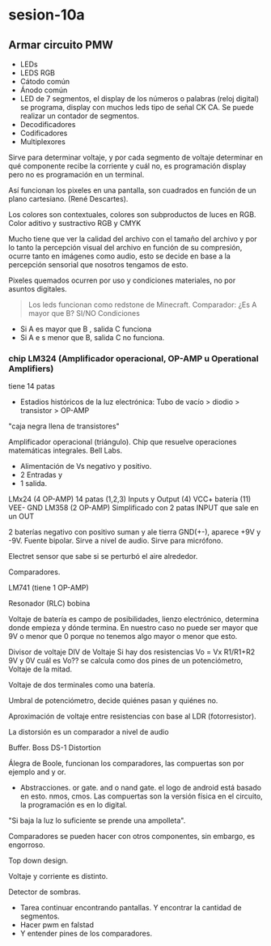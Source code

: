 # sesion-10a

## Armar circuito PMW

- LEDs
- LEDS RGB
- Cátodo común
- Ánodo común
- LED de 7 segmentos, el display de los números o palabras (reloj digital) se programa, display con muchos leds tipo de señal CK CA.
  Se puede realizar un contador de segmentos.
- Decodificadores
- Codificadores
- Multiplexores

Sirve para determinar voltaje, y por cada segmento de voltaje determinar en qué componente recibe la corriente y cuál no, es programación display pero no es programación en un terminal.

Así funcionan los pixeles en una pantalla, son cuadrados en función de un plano cartesiano. (René Descartes).

Los colores son contextuales, colores son subproductos de luces en RGB. Color aditivo y sustractivo RGB y CMYK

Mucho tiene que ver la calidad del archivo con el tamaño del archivo y por lo tanto la percepción visual del archivo en función de su compresión, ocurre tanto en imágenes como audio, esto se decide en base a la percepción sensorial que nosotros tengamos de esto.

Pixeles quemados ocurren por uso y condiciones materiales, no por asuntos digitales.

> Los leds funcionan como redstone de Minecraft.
Comparador:
¿Es A mayor que B? SI/NO
Condiciones

- Si A es mayor que B , salida C funciona
- Si A e s menor que B, salida C no funciona.

### chip LM324 (Amplificador operacional, OP-AMP u Operational Amplifiers)

tiene 14 patas

- Estadios históricos de la luz electrónica:
Tubo de vacío > diodio > transistor > OP-AMP

"caja negra llena de transistores"

Amplificador operacional (triángulo).
Chip que resuelve operaciones matemáticas integrales. Bell Labs.

- Alimentación de Vs negativo y positivo.
- 2 Entradas y
- 1 salida.

LMx24 (4 OP-AMP)
14 patas
(1,2,3) Inputs y Output
(4)  VCC+ batería
(11) VEE- GND
LM358 (2 OP-AMP)
Simplificado con 2 patas INPUT que sale en un OUT

2 baterías negativo con positivo suman y ale tierra GND(+-), aparece +9V y -9V. Fuente bipolar. Sirve a nivel de audio. Sirve para micrófono.

Electret sensor que sabe si se perturbó el aire alrededor.

Comparadores.

LM741 (tiene 1 OP-AMP)

Resonador (RLC) bobina

Voltaje de batería es campo de posibilidades, lienzo electrónico, determina donde empieza y dónde termina. En nuestro caso no puede ser mayor que 9V o menor que 0 porque no tenemos algo mayor o menor que esto.

Divisor de voltaje DIV de Voltaje
Si hay dos resistencias Vo = Vx R1/R1+R2
9V y 0V cuál es Vo?? se calcula como dos pines de un potenciómetro, Voltaje de la mitad.

Voltaje de dos terminales como una batería.

Umbral de potenciómetro, decide quiénes pasan y quiénes no.

Aproximación de voltaje entre resistencias con base al LDR (fotorresistor).

La distorsión es un comparador a nivel de audio

Buffer. Boss DS-1 Distortion

Álegra de Boole, funcionan los comparadores, las compuertas son por ejemplo and y or.

- Abstracciones.
or gate.
and o nand gate. el logo de android está basado en esto.
nmos, cmos.
Las compuertas son la versión física en el circuito, la programación es en lo digital.

"Si baja la luz lo suficiente se prende una ampolleta".

Comparadores se pueden hacer con otros componentes, sin embargo, es engorroso.

Top down design.

Voltaje y corriente es distinto.

Detector de sombras.

- Tarea continuar encontrando pantallas. Y encontrar la cantidad de segmentos.
- Hacer pwm en falstad
- Y entender pines de los comparadores.
